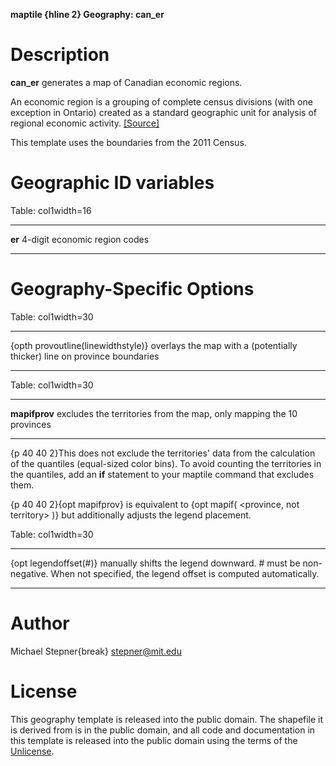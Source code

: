 **maptile {hline 2} Geography: can_er**

# Description

**can_er** generates a map of Canadian economic regions.

An economic region is a grouping of complete census divisions (with one exception in Ontario) created as a standard geographic unit for analysis of regional economic activity. [[Source]](http://www.statcan.gc.ca/pub/92-195-x/2011001/geo/er-re/er-re-eng.htm)

This template uses the boundaries from the 2011 Census.

# Geographic ID variables

Table: col1width=16

----------------   -----------------------------
**er**             4-digit economic region codes
----------------   -----------------------------

# Geography-Specific Options

Table: col1width=30

----------------------------------   -----------------------------
{opth provoutline(linewidthstyle)}   overlays the map with a (potentially thicker) line on province boundaries
----------------------------------   -----------------------------

Table: col1width=30

----------------------------------   -----------------------------
**mapifprov**                        excludes the territories from the map, only mapping the 10 provinces
----------------------------------   -----------------------------

{p 40 40 2}This does not exclude the territories' data from the calculation of the quantiles (equal-sized color bins). To avoid counting the territories in the quantiles, add an **if** statement to your maptile command that excludes them.

{p 40 40 2}{opt mapifprov} is equivalent to {opt mapif( \<province, not territory\> )} but additionally adjusts the legend placement.

Table: col1width=30

---------------------   -----------------------------
{opt legendoffset(#)}   manually shifts the legend downward. # must be non-negative. When not specified, the legend offset is computed automatically.
---------------------   -----------------------------

# Author

Michael Stepner{break}
stepner@mit.edu

# License

This geography template is released into the public domain.  The shapefile it is derived from is in the public domain, and all code and documentation in this template is released into the public domain using the terms of the [Unlicense](http://unlicense.org/).